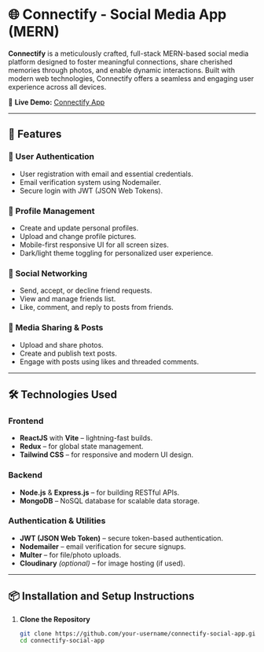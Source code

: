 # 🌐 Connectify - Social Media App (MERN)

**Connectify** is a meticulously crafted, full-stack MERN-based social media platform designed to foster meaningful connections, share cherished memories through photos, and enable dynamic interactions. Built with modern web technologies, Connectify offers a seamless and engaging user experience across all devices.

🔗 **Live Demo:** [Connectify App](https://connectify-social-reactapp.netlify.app/)

---

## 🚀 Features

### 🔐 User Authentication
- User registration with email and essential credentials.
- Email verification system using Nodemailer.
- Secure login with JWT (JSON Web Tokens).

### 👤 Profile Management
- Create and update personal profiles.
- Upload and change profile pictures.
- Mobile-first responsive UI for all screen sizes.
- Dark/light theme toggling for personalized user experience.

### 👫 Social Networking
- Send, accept, or decline friend requests.
- View and manage friends list.
- Like, comment, and reply to posts from friends.

### 📸 Media Sharing & Posts
- Upload and share photos.
- Create and publish text posts.
- Engage with posts using likes and threaded comments.

---

## 🛠️ Technologies Used

### Frontend
- **ReactJS** with **Vite** – lightning-fast builds.
- **Redux** – for global state management.
- **Tailwind CSS** – for responsive and modern UI design.

### Backend
- **Node.js** & **Express.js** – for building RESTful APIs.
- **MongoDB** – NoSQL database for scalable data storage.

### Authentication & Utilities
- **JWT (JSON Web Token)** – secure token-based authentication.
- **Nodemailer** – email verification for secure signups.
- **Multer** – for file/photo uploads.
- **Cloudinary** *(optional)* – for image hosting (if used).

---

## 📦 Installation and Setup Instructions

1. **Clone the Repository**
   ```bash
   git clone https://github.com/your-username/connectify-social-app.git
   cd connectify-social-app
